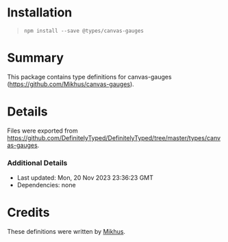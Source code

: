# Installation
> `npm install --save @types/canvas-gauges`

# Summary
This package contains type definitions for canvas-gauges (https://github.com/Mikhus/canvas-gauges).

# Details
Files were exported from https://github.com/DefinitelyTyped/DefinitelyTyped/tree/master/types/canvas-gauges.

### Additional Details
 * Last updated: Mon, 20 Nov 2023 23:36:23 GMT
 * Dependencies: none

# Credits
These definitions were written by [Mikhus](https://github.com/Mikhus).
